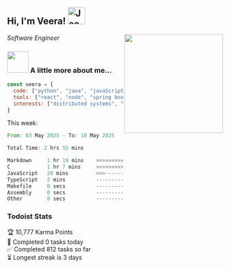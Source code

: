 <h2> Hi, I'm Veera! <img src="https://raw.githubusercontent.com/Tarikul-Islam-Anik/Animated-Fluent-Emojis/master/Emojis/Activities/Jack-O-Lantern.png" alt="Jack-O-Lantern" width="40" height="40" /></h2>
<img align='right' src="https://user-images.githubusercontent.com/74038190/213911110-aedbef38-a29f-4b6b-a65c-11608b4f75a5.gif" width="230">
<p><em>Software Engineer</em></p>


### <img src="https://user-images.githubusercontent.com/74038190/216656963-09118229-8a9e-4af0-910c-c37f35f2e210.gif" width="50"> A little more about me...  

```javascript
const veera = {
  code: ["python", "java", "javaScript", "typeScript", "c++"],
  tools: ["react", "node", "spring boot", "docker", "next.JS", "aws"],
  interests: ["distributed systems", "enterprise software", "parallel computing", "cloud computing", "machine learning", "AI"]
}
```
This week:
<!--START_SECTION:waka-->

```rust
From: 03 May 2025 - To: 10 May 2025

Total Time: 2 hrs 55 mins

Markdown     1 hr 19 mins    >>>>>>>>>>>--------------   45.43 %
C            1 hr 7 mins     >>>>>>>>>>---------------   38.53 %
JavaScript   20 mins         >>>----------------------   11.66 %
TypeScript   2 mins          -------------------------   01.16 %
Makefile     0 secs          -------------------------   00.54 %
Assembly     0 secs          -------------------------   00.03 %
Other        0 secs          -------------------------   00.03 %
```

<!--END_SECTION:waka-->


### Todoist Stats

<!-- TODO-IST:START -->
🏆  10,777 Karma Points           
🌸  Completed 0 tasks today           
✅  Completed 812 tasks so far           
⏳  Longest streak is 3 days
<!-- TODO-IST:END -->
<!--
Profile views:
[![](https://visitcount.itsvg.in/api?id=veeravivekt&label=Profile%20Views&color=1&icon=2&pretty=false)](https://visitcount.itsvg.in)
-->
